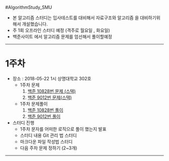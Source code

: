 #AlgorithmStudy_SMU

* 본 알고리즘 스터디는 입사테스트를 대비해서 자료구조와 알고리즘 을 대비하기위해서 개설했습니다.
* 주 1회 오프라인 스터디 예정 (격주로 월요일 , 화요일)
* 백준사이트 에서 알고리즘 문제를 엄선해서 풀이할예정

---

# 1주차

* 장소 : 2018-05-22 1시 상명대학교 302호 	
  * 1주차 문제
    1. [백준 10828번 문제 (스택)](https://www.acmicpc.net/problem/10828)
    2. [백준 9012번 문제(스택)](https://www.acmicpc.net/problem/9012)
  * 1주차 문제풀이
    1. [백준 10828번 풀이]()
    2. [백준 9012번 풀이]()
* 스터디 진행 
  * 1주차 문자를 어떠한 로직으로 풀이 했는지 발표
  * 스터디 내용 Git 관리 법 스터디
  * 마크다운 파일 작성법 스터디
  * 다음 주차 문제 정하기 (2~3개)

---

